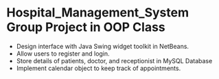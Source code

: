 # Hospital_Management_System Group Project in OOP Class
* Design interface with Java Swing widget toolkit in NetBeans.
* Allow users to register and login. 
* Store details of patients, doctor, and receptionist in MySQL Database 
* Implement calendar object to keep track of appointments.

